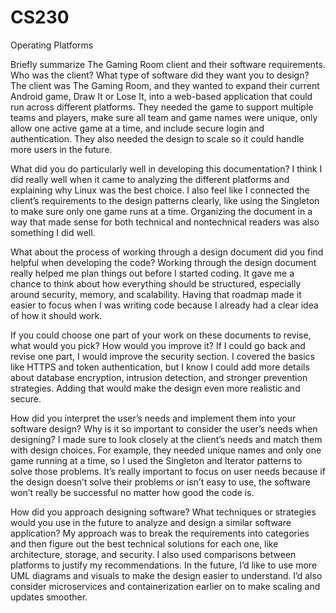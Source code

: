 # CS230
Operating Platforms 

Briefly summarize The Gaming Room client and their software requirements. Who was the client? What type of software did they want you to design?
The client was The Gaming Room, and they wanted to expand their current Android game, Draw It or Lose It, into a web-based application that could run across different platforms. They needed the game to support multiple teams and players, make sure all team and game names were unique, only allow one active game at a time, and include secure login and authentication. They also needed the design to scale so it could handle more users in the future.

What did you do particularly well in developing this documentation?
I think I did really well when it came to analyzing the different platforms and explaining why Linux was the best choice. I also feel like I connected the client’s requirements to the design patterns clearly, like using the Singleton to make sure only one game runs at a time. Organizing the document in a way that made sense for both technical and nontechnical readers was also something I did well.

What about the process of working through a design document did you find helpful when developing the code?
Working through the design document really helped me plan things out before I started coding. It gave me a chance to think about how everything should be structured, especially around security, memory, and scalability. Having that roadmap made it easier to focus when I was writing code because I already had a clear idea of how it should work.

If you could choose one part of your work on these documents to revise, what would you pick? How would you improve it?
If I could go back and revise one part, I would improve the security section. I covered the basics like HTTPS and token authentication, but I know I could add more details about database encryption, intrusion detection, and stronger prevention strategies. Adding that would make the design even more realistic and secure.

How did you interpret the user’s needs and implement them into your software design? Why is it so important to consider the user’s needs when designing?
I made sure to look closely at the client’s needs and match them with design choices. For example, they needed unique names and only one game running at a time, so I used the Singleton and Iterator patterns to solve those problems. It’s really important to focus on user needs because if the design doesn’t solve their problems or isn’t easy to use, the software won’t really be successful no matter how good the code is.

How did you approach designing software? What techniques or strategies would you use in the future to analyze and design a similar software application?
My approach was to break the requirements into categories and then figure out the best technical solutions for each one, like architecture, storage, and security. I also used comparisons between platforms to justify my recommendations. In the future, I’d like to use more UML diagrams and visuals to make the design easier to understand. I’d also consider microservices and containerization earlier on to make scaling and updates smoother.
